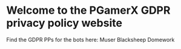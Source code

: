 # Welcome to the PGamerX GDPR privacy policy website
Find the GDPR PPs for the bots here:
Muser
Blacksheep
Domework
